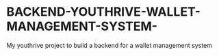 # BACKEND-YOUTHRIVE-WALLET-MANAGEMENT-SYSTEM-
My youthrive project to build a backend for a wallet management system
